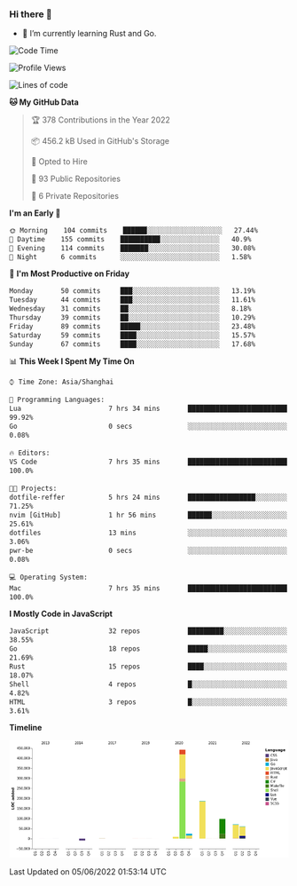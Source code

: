 ### Hi there 👋

- 🌱 I’m currently learning Rust and Go.

<!--START_SECTION:waka-->
![Code Time](http://img.shields.io/badge/Code%20Time-396%20hrs%2054%20mins-blue)

![Profile Views](http://img.shields.io/badge/Profile%20Views-1-blue)

![Lines of code](https://img.shields.io/badge/From%20Hello%20World%20I%27ve%20Written-891%20Thousand%20lines%20of%20code-blue)

**🐱 My GitHub Data** 

> 🏆 378 Contributions in the Year 2022
 > 
> 📦 456.2 kB Used in GitHub's Storage 
 > 
> 💼 Opted to Hire
 > 
> 📜 93 Public Repositories 
 > 
> 🔑 6 Private Repositories  
 > 
**I'm an Early 🐤** 

```text
🌞 Morning    104 commits    ██████░░░░░░░░░░░░░░░░░░░   27.44% 
🌆 Daytime    155 commits    ██████████░░░░░░░░░░░░░░░   40.9% 
🌃 Evening    114 commits    ███████░░░░░░░░░░░░░░░░░░   30.08% 
🌙 Night      6 commits      ░░░░░░░░░░░░░░░░░░░░░░░░░   1.58%

```
📅 **I'm Most Productive on Friday** 

```text
Monday       50 commits     ███░░░░░░░░░░░░░░░░░░░░░░   13.19% 
Tuesday      44 commits     ███░░░░░░░░░░░░░░░░░░░░░░   11.61% 
Wednesday    31 commits     ██░░░░░░░░░░░░░░░░░░░░░░░   8.18% 
Thursday     39 commits     ██░░░░░░░░░░░░░░░░░░░░░░░   10.29% 
Friday       89 commits     █████░░░░░░░░░░░░░░░░░░░░   23.48% 
Saturday     59 commits     ████░░░░░░░░░░░░░░░░░░░░░   15.57% 
Sunday       67 commits     ████░░░░░░░░░░░░░░░░░░░░░   17.68%

```


📊 **This Week I Spent My Time On** 

```text
⌚︎ Time Zone: Asia/Shanghai

💬 Programming Languages: 
Lua                      7 hrs 34 mins       █████████████████████████   99.92% 
Go                       0 secs              ░░░░░░░░░░░░░░░░░░░░░░░░░   0.08%

🔥 Editors: 
VS Code                  7 hrs 35 mins       █████████████████████████   100.0%

🐱‍💻 Projects: 
dotfile-reffer           5 hrs 24 mins       █████████████████░░░░░░░░   71.25% 
nvim [GitHub]            1 hr 56 mins        ██████░░░░░░░░░░░░░░░░░░░   25.61% 
dotfiles                 13 mins             ░░░░░░░░░░░░░░░░░░░░░░░░░   3.06% 
pwr-be                   0 secs              ░░░░░░░░░░░░░░░░░░░░░░░░░   0.08%

💻 Operating System: 
Mac                      7 hrs 35 mins       █████████████████████████   100.0%

```

**I Mostly Code in JavaScript** 

```text
JavaScript               32 repos            █████████░░░░░░░░░░░░░░░░   38.55% 
Go                       18 repos            █████░░░░░░░░░░░░░░░░░░░░   21.69% 
Rust                     15 repos            ████░░░░░░░░░░░░░░░░░░░░░   18.07% 
Shell                    4 repos             █░░░░░░░░░░░░░░░░░░░░░░░░   4.82% 
HTML                     3 repos             █░░░░░░░░░░░░░░░░░░░░░░░░   3.61%

```


**Timeline**

![Chart not found](https://raw.githubusercontent.com/elton/elton/main/charts/bar_graph.png) 


 Last Updated on 05/06/2022 01:53:14 UTC
<!--END_SECTION:waka-->

<!--
**elton/elton** is a ✨ _special_ ✨ repository because its `README.md` (this file) appears on your GitHub profile.

Here are some ideas to get you started:

- 🔭 I’m currently working on ...
- 🌱 I’m currently learning ...
- 👯 I’m looking to collaborate on ...
- 🤔 I’m looking for help with ...
- 💬 Ask me about ...
- 📫 How to reach me: ...
- 😄 Pronouns: ...
- ⚡ Fun fact: ...
-->
